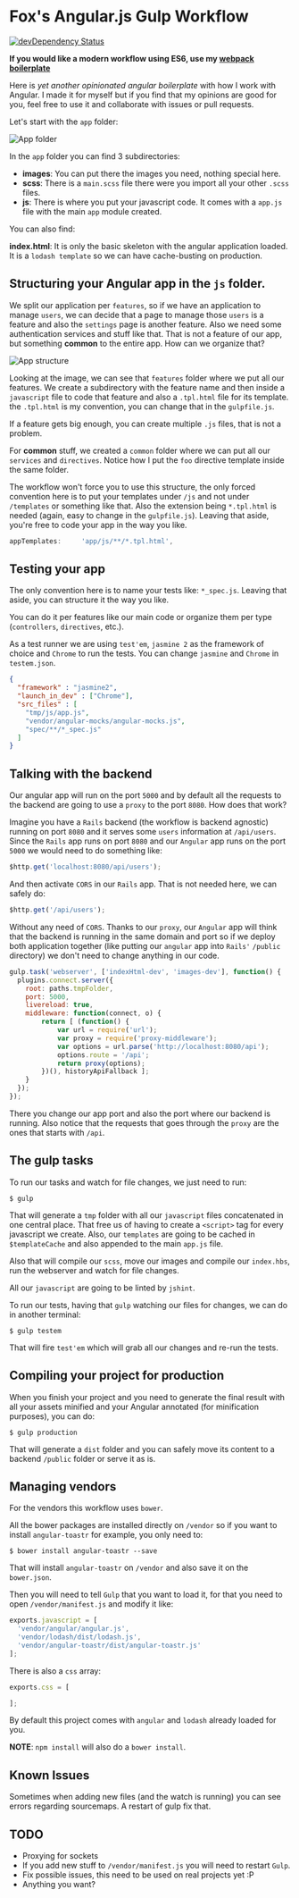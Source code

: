 # Fox's Angular.js Gulp Workflow

[![devDependency Status](https://david-dm.org/Foxandxss/fox-angular-gulp-workflow/dev-status.svg)](https://david-dm.org/Foxandxss/fox-angular-gulp-workflow#info=devDependencies)

**If you would like a modern workflow using ES6, use my [webpack boilerplate](https://github.com/Foxandxss/angular-webpack-workflow)**

Here is *yet another opinionated angular boilerplate* with how I work with Angular. I made it for myself but if you find that my opinions are good for you, feel free to use it and collaborate with issues or pull requests.

Let's start with the `app` folder:

![App folder](http://i.imgur.com/Fppy0Ge.png)

In the `app` folder you can find 3 subdirectories:

* **images**: You can put there the images you need, nothing special here.
* **scss**: There is a `main.scss` file there were you import all your other `.scss` files.
* **js**: There is where you put your javascript code. It comes with a `app.js` file with the main `app` module created.

You can also find:

**index.html**: It is only the basic skeleton with the angular application loaded. It is a `lodash template` so we can have cache-busting on production.

## Structuring your Angular app in the `js` folder.

We split our application per `features`, so if we have an application to manage `users`, we can decide that a page to manage those `users` is a feature and also the `settings` page is another feature. Also we need some authentication services and stuff like that. That is not a feature of our app, but something **common** to the entire app. How can we organize that?

![App structure](http://i.imgur.com/RtlhXuE.png)

Looking at the image, we can see that `features` folder where we put all our features. We create a subdirectory with the feature name and then inside a `javascript` file to code that feature and also a `.tpl.html` file for its template. the `.tpl.html` is my convention, you can change that in the `gulpfile.js`.

If a feature gets big enough, you can create multiple `.js` files, that is not a problem.

For **common** stuff, we created a `common` folder where we can put all our `services` and `directives`. Notice how I put the `foo` directive template inside the same folder.

The workflow won't force you to use this structure, the only forced convention here is to put your templates under `/js` and not under `/templates` or something like that. Also the extension being `*.tpl.html` is needed (again, easy to change in the `gulpfile.js`). Leaving that aside, you're free to code your app in the way you like.

```javascript
appTemplates:     'app/js/**/*.tpl.html',
```

## Testing your app

The only convention here is to name your tests like: `*_spec.js`. Leaving that aside, you can structure it the way you like.

You can do it per features like our main code or organize them per type (`controllers`, `directives`, etc.).

As a test runner we are using `test'em`, `jasmine 2` as the framework of choice and `Chrome` to run the tests. You can change `jasmine` and `Chrome` in `testem.json`.

```json
{
  "framework" : "jasmine2",
  "launch_in_dev" : ["Chrome"],
  "src_files" : [
    "tmp/js/app.js",
    "vendor/angular-mocks/angular-mocks.js",
    "spec/**/*_spec.js"
  ]
}
```

## Talking with the backend

Our angular app will run on the port `5000` and by default all the requests to the backend are going to use a `proxy` to the port `8080`. How does that work?

Imagine you have a `Rails` backend (the workflow is backend agnostic) running on port `8080` and it serves some `users` information at `/api/users`. Since the `Rails` app runs on port `8080` and our `Angular` app runs on the port `5000` we would need to do something like:

```javascript
$http.get('localhost:8080/api/users');
```
And then activate `CORS` in our `Rails` app. That is not needed here, we can safely do:

```javascript
$http.get('/api/users');
```
Without any need of `CORS`. Thanks to our `proxy`, our `Angular` app will think that the backend is running in the same domain and port so if we deploy both application together (like putting our `angular` app into `Rails'` `/public` directory) we don't need to change anything in our code.

```javascript
gulp.task('webserver', ['indexHtml-dev', 'images-dev'], function() {
  plugins.connect.server({
    root: paths.tmpFolder,
    port: 5000,
    livereload: true,
    middleware: function(connect, o) {
        return [ (function() {
            var url = require('url');
            var proxy = require('proxy-middleware');
            var options = url.parse('http://localhost:8080/api');
            options.route = '/api';
            return proxy(options);
        })(), historyApiFallback ];
    }
  });
});
```

There you change our app port and also the port where our backend is running. Also notice that the requests that goes through the `proxy` are the ones that starts with `/api`.

## The gulp tasks

To run our tasks and watch for file changes, we just need to run:

```
$ gulp
```

That will generate a `tmp` folder with all our `javascript` files concatenated in one central place. That free us of having to create a `<script>` tag for every javascript we create. Also, our `templates` are going to be cached in `$templateCache` and also appended to the main `app.js` file.

Also that will compile our `scss`, move our images and compile our `index.hbs`, run the webserver and watch for file changes.

All our `javascript` are going to be linted by `jshint`.

To run our tests, having that `gulp` watching our files for changes, we can do in another terminal:

```
$ gulp testem
```
That will fire `test'em` which will grab all our changes and re-run the tests.

## Compiling your project for production

When you finish your project and you need to generate the final result with all your assets minified and your Angular annotated (for minification purposes), you can do:

```
$ gulp production
```

That will generate a `dist` folder and you can safely move its content to a backend `/public` folder or serve it as is.

## Managing vendors

For the vendors this workflow uses `bower`.

All the bower packages are installed directly on `/vendor` so if you want to install `angular-toastr` for example, you only need to:

```
$ bower install angular-toastr --save
```

That will install `angular-toastr` on `/vendor` and also save it on the `bower.json`.

Then you will need to tell `Gulp` that you want to load it, for that you need to open `/vendor/manifest.js` and modify it like:

```javascript
exports.javascript = [
  'vendor/angular/angular.js',
  'vendor/lodash/dist/lodash.js',
  'vendor/angular-toastr/dist/angular-toastr.js'
];
```

There is also a `css` array:

```javascript
exports.css = [

];
```

By default this project comes with `angular` and `lodash` already loaded for you.

**NOTE**: `npm install` will also do a `bower install`.

## Known Issues

Sometimes when adding new files (and the watch is running) you can see errors regarding sourcemaps. A restart of gulp fix that.

## TODO

* Proxying for sockets
* If you add new stuff to `/vendor/manifest.js` you will need to restart `Gulp`.
* Fix possible issues, this need to be used on real projects yet :P
* Anything you want?
